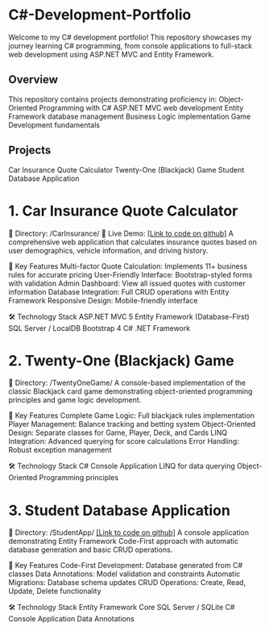 # C#-Development-Portfolio
Welcome to my C# development portfolio! This repository showcases my journey learning C# programming, from console applications to full-stack web development using ASP.NET MVC and Entity Framework.

## Overview
This repository contains projects demonstrating proficiency in:
Object-Oriented Programming with C#
ASP.NET MVC web development
Entity Framework database management
Business Logic implementation
Game Development fundamentals

## Projects
Car Insurance Quote Calculator
Twenty-One (Blackjack) Game
Student Database Application

# 1. Car Insurance Quote Calculator
📁 Directory: /CarInsurance/
🔗 Live Demo: [[Link to code on github]](https://github.com/codewhizzz/CarInsurance.git)
A comprehensive web application that calculates insurance quotes based on user demographics, vehicle information, and driving history.

🌟 Key Features
Multi-factor Quote Calculation: Implements 11+ business rules for accurate pricing
User-Friendly Interface: Bootstrap-styled forms with validation
Admin Dashboard: View all issued quotes with customer information
Database Integration: Full CRUD operations with Entity Framework
Responsive Design: Mobile-friendly interface

🛠️ Technology Stack
ASP.NET MVC 5
Entity Framework (Database-First)
SQL Server / LocalDB
Bootstrap 4
C# .NET Framework

# 2. Twenty-One (Blackjack) Game
📁 Directory: /TwentyOneGame/
A console-based implementation of the classic Blackjack card game demonstrating object-oriented programming principles and game logic development.

🌟 Key Features
Complete Game Logic: Full blackjack rules implementation
Player Management: Balance tracking and betting system
Object-Oriented Design: Separate classes for Game, Player, Deck, and Cards
LINQ Integration: Advanced querying for score calculations
Error Handling: Robust exception management

🛠️ Technology Stack
C# Console Application
LINQ for data querying
Object-Oriented Programming principles

# 3. Student Database Application
📁 Directory: /StudentApp/
 [[Link to code on github]](https://github.com/codewhizzz/StudentApp.git)
A console application demonstrating Entity Framework Code-First approach with automatic database generation and basic CRUD operations.

🌟 Key Features
Code-First Development: Database generated from C# classes
Data Annotations: Model validation and constraints
Automatic Migrations: Database schema updates
CRUD Operations: Create, Read, Update, Delete functionality

🛠️ Technology Stack
Entity Framework Core
SQL Server / SQLite
C# Console Application
Data Annotations
